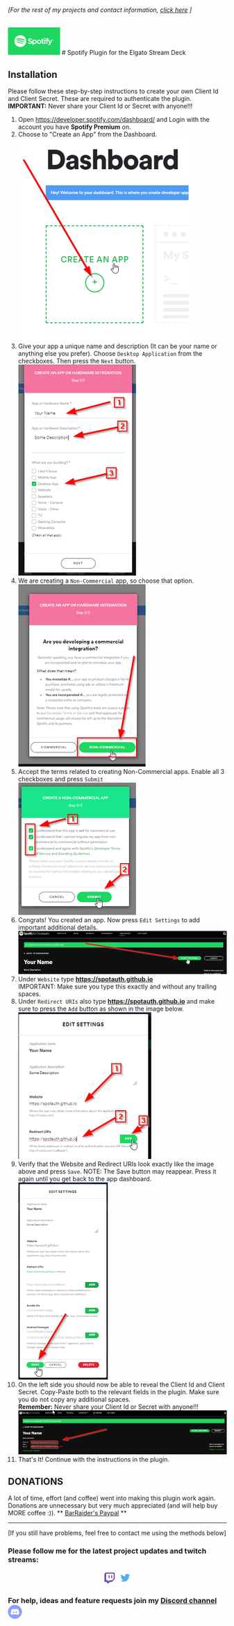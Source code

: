 ###### [For the rest of my projects and contact information, [click here](https://barraider.com) ]

<img src="/images/spotlogo.png" height="63" width="120"/> 
# Spotify Plugin for the Elgato Stream Deck

## Installation
Please follow these step-by-step instructions to create your own Client Id and Client Secret. These are required to authenticate the plugin.  
**IMPORTANT:** Never share your Client Id or Secret with anyone!!!

1. Open <a href="https://developer.spotify.com/dashboard/" target="_blank">https://developer.spotify.com/dashboard/</a> and Login with the account you have **Spotify Premium** on.  
2. Choose to "Create an App" from the Dashboard.  
    <img src="/images/spotauth1.png"/>  
3. Give your app a unique name and description (It can be your name or anything else you prefer). Choose `Desktop Application` from the checkboxes. Then press the `Next` button.  
    <img src="/images/spotauth2.png"/>  
4. We are creating a `Non-Commercial` app, so choose that option.  
    <img src="/images/spotauth3.png"/>  
5. Accept the terms related to creating Non-Commercial apps. Enable all 3 checkboxes and press `Submit`  
    <img src="/images/spotauth4.png"/>  
6. Congrats! You created an app. Now press `Edit Settings` to add important additional details.  
    <img src="/images/spotauth5.png"/>  
7. Under `Website` type **https://spotauth.github.io**  
IMPORTANT: Make sure you type this exactly and without any trailing spaces.
8. Under `Redirect URIs` also type **https://spotauth.github.io** and make sure to press the `Add` button as shown in the image below.  
    <img src="/images/spotauth6.png"/>  
9. Verify that the Website and Redirect URIs look exactly like the  image above and press `Save`. NOTE: The Save button may reappear. Press it again until you get back to the app dashboard.  
    <img src="/images/spotauth7.png"/>  
10. On the left side you should now be able to reveal the Client Id and Client Secret. Copy-Paste both to the relevant fields in the plugin. Make sure you do not copy any additional spaces.  
**Remember:** Never share your Client Id or Secret with anyone!!!  
    <img src="/images/spotauth8.png"/>  
11. That's It! Continue with the instructions in the plugin.  

## **DONATIONS**  
A lot of time, effort (and coffee) went into making this plugin work again. Donations are unnecessary but very much appreciated (and will help buy MORE coffee :)). 
    ** <a href="https://paypal.me/BarRaider">BarRaider's Paypal</a> **

<hr/>

[If you still have problems, feel free to contact me using the methods below]

### Please follow me for the latest project updates and twitch streams:  
<div align="center">
<a href="https://www.twitch.tv/barraider/" alt="@BarRaider"><img src="/images/twitch.png" height="32" width="32"/></a> 
<a href="https://twitter.com/realBarRaider" alt="@realBarRaider"><img src="/images/brtwit.png" height="32" width="32"/></a> 
</div>

### For help, ideas and feature requests join my [Discord channel](http://discord.barraider.com) <a href="http://discord.barraider.com"><img src="/images/discord.png" class="discord-img" height="32" width="32"></a>

